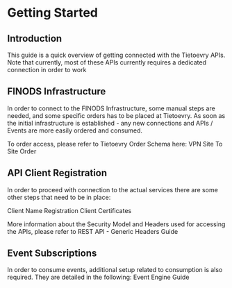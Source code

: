 # Getting Started

<!-- For full documentation visit [mkdocs.org](https://www.mkdocs.org). -->

## Introduction

This guide is a quick overview of getting connected with the Tietoevry APIs. Note that currently, most of these APIs currently requires a dedicated connection in order to work

## FINODS Infrastructure

   In order to connect to the FINODS Infrastructure, some manual steps are needed, and some specific orders has to be placed at Tietoevry. As soon as the initial infrastructure is established - any new connections and APIs / Events are more easily ordered and consumed.

To order access, please refer to Tietoevry Order Schema here: VPN Site To Site Order

## API Client Registration
In order to proceed with connection to the actual services there are some other steps that need to be in place:

Client Name Registration
Client Certificates

More information about the Security Model and Headers used for accessing the APIs, please refer to REST API - Generic Headers Guide

## Event Subscriptions

In order to consume events, additional setup related to consumption is also required. They are detailed in the following: Event Engine Guide